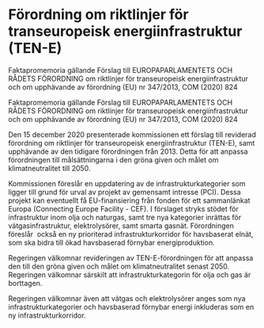 # Förordning om riktlinjer för transeuropeisk energiinfrastruktur (TEN-E)

Faktapromemoria gällande Förslag till EUROPAPARLAMENTETS OCH RÅDETS FÖRORDNING om riktlinjer för transeuropeisk energiinfrastruktur och om upphävande av förordning (EU) nr 347/2013, COM (2020) 824

Faktapromemoria gällande Förslag till EUROPAPARLAMENTETS OCH RÅDETS FÖRORDNING om riktlinjer för transeuropeisk energiinfrastruktur och om upphävande av förordning (EU) nr 347/2013, COM (2020) 824

Den 15 december 2020 presenterade kommissionen ett förslag till reviderad förordning om riktlinjer för transeuropeisk energiinfrastruktur (TEN-E), samt upphävande av den tidigare förordningen från 2013. Detta för att anpassa förordningen till målsättningarna i den gröna given och målet om klimatneutralitet till 2050.

Kommissionen föreslår en uppdatering av de infrastrukturkategorier som ligger till grund för urval av projekt av gemensamt intresse (PCI). Dessa projekt kan eventuellt få EU-finansiering från fonden för ett sammanlänkat Europa (Connecting Europe Facility - CEF). I förslaget stryks stödet för infrastruktur inom olja och naturgas, samt tre nya kategorier inrättas för vätgasinfrastruktur, elektrolysörer, samt smarta gasnät. Förordningen föreslår  också en ny prioriterad infrastrukturkorridor för havsbaserat elnät, som ska bidra till ökad havsbaserad förnybar energiproduktion.

Regeringen välkomnar revideringen av TEN-E-förordningen för att anpassa den till den gröna given och målet om klimatneutralitet senast 2050. Regeringen välkomnar särskilt att infrastrukturkategorin för olja och gas är borttagen.

Regeringen välkomnar även att vätgas och elektrolysörer anges som nya infrastrukturkategorier och havsbaserad förnybar energi inkluderas som en ny infrastrukturkorridor.
